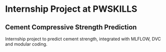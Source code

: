 # Internship Project at PWSKILLS
## Cement Compressive Strength Prediction
Internship project to predict cement strength, integrated with MLFLOW, DVC and modular coding.
